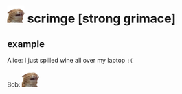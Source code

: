 # <img src="scrimge.png" width=40/> scrimge [strong grimace]

## example

Alice: I just spilled wine all over my laptop `:(`

Bob: <img src="scrimge.png" width=40/>
